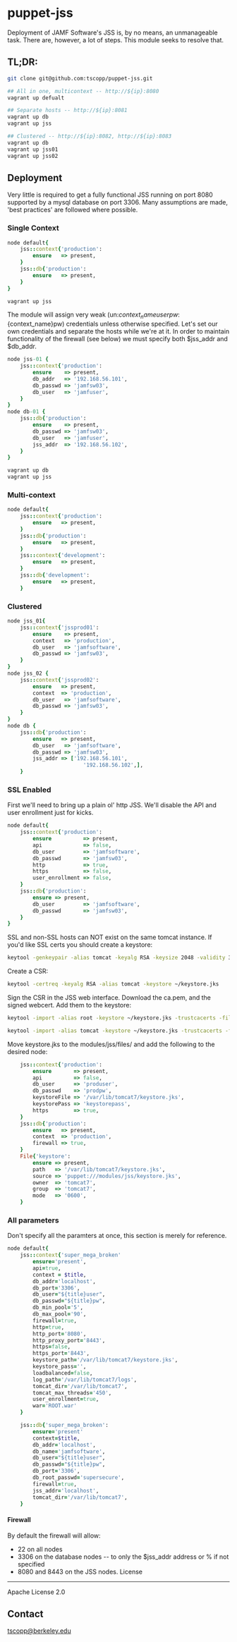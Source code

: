 # puppet-jss

Deployment of JAMF Software's JSS is, by no means, an unmanageable task. There are, however, a lot of steps. This module seeks to resolve that.

## TL;DR:
```bash
git clone git@github.com:tscopp/puppet-jss.git

## All in one, multicontext -- http://${ip}:8080
vagrant up defualt

## Separate hosts -- http://${ip}:8081
vagrant up db
vagrant up jss

## Clustered -- http://${ip}:8082, http://${ip}:8083
vagrant up db
vagrant up jss01
vagrant up jss02
```

## Deployment

Very little is required to get a fully functional JSS running on port 8080 supported by a mysql database on port 3306. Many assumptions are made, 'best practices' are followed where possible.

### Single Context
```ruby
node default{
    jss::context{'production':
        ensure   => present,
    }
    jss::db{'production':
        ensure   => present,
    }
}
```

```bash
vagrant up jss
```

The module will assign very weak (un:${context_name}user pw:${context_name}pw) credentials unless otherwise specified. Let's set our own credentials and separate the hosts while we're at it. In order to maintain functionality of the firewall (see below) we must specify both $jss_addr and $db_addr.
```ruby
node jss-01 {
    jss::context{'production':
        ensure    => present,
        db_addr   => '192.168.56.101',
        db_passwd => 'jamfsw03',
        db_user   => 'jamfuser',
    }
}
node db-01 {
    jss::db{'production':
        ensure    => present,
        db_passwd => 'jamfsw03',
        db_user   => 'jamfuser',
        jss_addr  => '192.168.56.102',
    }
}
```
```bash
vagrant up db
vagrant up jss
```

### Multi-context
```ruby
node default{
    jss::context{'production':
        ensure   => present,
    }
    jss::db{'production':
        ensure   => present,
    }
    jss::context{'development':
        ensure   => present,
    }
    jss::db{'development':
        ensure   => present,
    }
```

### Clustered
```ruby
node jss_01{
    jss::context{'jssprod01':
        ensure    => present,
        context   => 'production',
        db_user   => 'jamfsoftware',
        db_passwd => 'jamfsw03',
    }
}
node jss_02 {
    jss::context{'jssprod02':
        ensure   => present,
        context  => 'production',
        db_user   => 'jamfsoftware',
        db_passwd => 'jamfsw03',
    }
}
node db {
    jss::db{'production':
        ensure   => present,
        db_user   => 'jamfsoftware',
        db_passwd => 'jamfsw03',
        jss_addr => ['192.168.56.101',
                        '192.168.56.102',],
    }
```

### SSL Enabled

First we'll need to bring up a plain ol' http JSS. We'll disable the API and user enrollment just for kicks.
```ruby
node default{
    jss::context{'production':
        ensure          => present,
        api             => false,
        db_user         => 'jamfsoftware',
        db_passwd       => 'jamfsw03',
        http            => true,
        https           => false,
        user_enrollment => false,
    }
    jss::db{'production':
        ensure => present,
        db_user         => 'jamfsoftware',
        db_passwd       => 'jamfsw03',
    }
}
```
SSL and non-SSL hosts can NOT exist on the same tomcat instance. If you'd like SSL certs you should create a keystore:

```bash
keytool -genkeypair -alias tomcat -keyalg RSA -keysize 2048 -validity 365 -keystore ~/keystore.jks
```
Create a CSR:
```bash
keytool -certreq -keyalg RSA -alias tomcat -keystore ~/keystore.jks
```
Sign the CSR in the JSS web interface. Download the ca.pem, and the signed webcert. Add them to the keystore:
```bash
keytool -import -alias root -keystore ~/keystore.jks -trustcacerts -file ~/Downloads/ca.pem
```
```bash
keytool -import -alias tomcat -keystore ~/keystore.jks -trustcacerts -file ~/Downloads/webcert.pem
```
Move keystore.jks to the modules/jss/files/ and add the following to the desired node:
```ruby
    jss::context{'production':
        ensure       => present,
        api          => false,
        db_user      => 'produser',
        db_passwd    => 'prodpw',
        keystoreFile => '/var/lib/tomcat7/keystore.jks',
        keystorePass => 'keystorepass',
        https        => true,
    }
    jss::db{'production':
        ensure   => present,
        context  => 'production',
        firewall => true,
    }
    File{'keystore':
        ensure => present,
        path   => '/var/lib/tomcat7/keystore.jks',
        source => 'puppet:///modules/jss/keystore.jks',
        owner  => 'tomcat7',
        group  => 'tomcat7',
        mode   => '0600',
    }
```
### All parameters
Don't specify all the paramters at once, this section is merely for reference.

```ruby
node default{
    jss::context{'super_mega_broken'
        ensure='present',
        api=true,
        context = $title,
        db_addr='localhost',
        db_port='3306',
        db_user="${title}user",
        db_passwd="${title}pw",
        db_min_pool='5',
        db_max_pool='90',
        firewall=true,
        http=true,
        http_port='8080',
        http_proxy_port='8443',
        https=false,
        https_port='8443',
        keystore_path='/var/lib/tomcat7/keystore.jks',
        keystore_pass='',
        loadbalanced=false,
        log_path='/var/lib/tomcat7/logs',
        tomcat_dir='/var/lib/tomcat7',
        tomcat_max_threads='450',
        user_enrollment=true,
        war='ROOT.war'
    }

    jss::db{'super_mega_broken':
        ensure='present'
        context=$title,
        db_addr='localhost',
        db_name='jamfsoftware',
        db_user="${title}user",
        db_passwd="${title}pw",
        db_port='3306',
        db_root_passwd='supersecure',
        firewall=true,
        jss_addr='localhost',
        tomcat_dir='/var/lib/tomcat7',
    }
```
#### Firewall
By default the firewall will allow:
- 22 on all nodes
- 3306 on the database nodes -- to only the $jss_addr address or % if not specified
- 8080 and 8443 on the JSS nodes.
License
-------
Apache License 2.0


Contact
-------
tscopp@berkeley.edu


